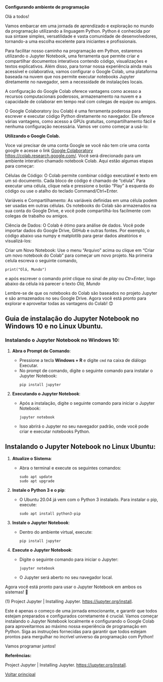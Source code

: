 **Configurando ambiente de programação**

Olá a todos!

Vamos embarcar em uma jornada de aprendizado e exploração no mundo da programação utilizando a linguagem Python. Python é conhecida por sua sintaxe simples, versatilidade e vasta comunidade de desenvolvedores, tornando-a uma escolha excelente para iniciantes e profissionais.

Para facilitar nosso caminho na programação em Python, estaremos utilizando o Jupyter Notebook, uma ferramenta que permite criar e compartilhar documentos interativos contendo código, visualizações e textos explicativos. Além disso, para tornar nossa experiência ainda mais acessível e colaborativa, vamos configurar o Google Colab, uma plataforma baseada na nuvem que nos permite executar notebooks Jupyter diretamente no navegador, sem a necessidade de instalações locais.

A configuração do Google Colab oferece vantagens como acesso a recursos computacionais poderosos, armazenamento na nuvem e a capacidade de colaborar em tempo real com colegas de equipe ou amigos.

O Google Colaboratory (ou Colab) é uma ferramenta poderosa para escrever e executar código Python diretamente no navegador. Ele oferece várias vantagens, como acesso a GPUs gratuitas, compartilhamento fácil e nenhuma configuração necessária. Vamos ver como começar a usá-lo:

**Utilizando o Google Colab.**

Voce vai precisar de uma conta Google se você não tem crie uma conta google e acesse o link [Google Colaboratory](https://colab.research.google.com/) https://colab.research.google.com/. Você será direcionado para um ambiente interativo chamado notebook Colab. Aqui estão algumas etapas para começar:

Células de Código: O Colab permite combinar código executável e texto em um só documento. Cada bloco de código é chamado de “célula”. Para executar uma célula, clique nela e pressione o botão “Play” à esquerda do código ou use o atalho do teclado Command/Ctrl+Enter.

Variáveis e Compartilhamento: As variáveis definidas em uma célula podem ser usadas em outras células. Os notebooks do Colab são armazenados na sua conta do Google Drive, e você pode compartilhá-los facilmente com colegas de trabalho ou amigos.

Ciência de Dados: O Colab é ótimo para análise de dados. Você pode importar dados do Google Drive, GitHub e outras fontes. Por exemplo, o código abaixo usa numpy e matplotlib para gerar dados aleatórios e visualizá-los:

Criar um Novo Notebook: Use o menu “Arquivo” acima ou clique em “Criar um novo notebook do Colab” para começar um novo projeto. Na primeira celula escreva o seguinte comando,

```
print("Olá, Mundo")
```

e após escrever o comando _print_ clique no sinal de _play_ ou _Ctr+Enter_, logo abaixo da célula irá parecer o texto *Olá, Mundo*

Lembre-se de que os notebooks do Colab são baseados no projeto Jupyter e são armazenados no seu Google Drive. Agora você está pronto para explorar e aproveitar todas as vantagens do Colab! 😊

## Guia de instalação do **Jupyter Notebook** no **Windows 10** e no **Linux Ubuntu**.

### Instalando o Jupyter Notebook no Windows 10:

1. **Abra o Prompt de Comando**:
   - Pressione a tecla **Windows + R** e digite `cmd` na caixa de diálogo Executar.
   - No prompt de comando, digite o seguinte comando para instalar o Jupyter Notebook:
     ```
     pip install jupyter
     ```

2. **Executando o Jupyter Notebook**:
   - Após a instalação, digite o seguinte comando para iniciar o Jupyter Notebook:
     ```
     jupyter notebook
     ```
   - Isso abrirá o Jupyter no seu navegador padrão, onde você pode criar e executar notebooks Python.

## Instalando o Jupyter Notebook no Linux Ubuntu:

1. **Atualize o Sistema**:
   - Abra o terminal e execute os seguintes comandos:
     ```
     sudo apt update
     sudo apt upgrade
     ```

2. **Instale o Python 3 e o pip**:
   - O Ubuntu 20.04 já vem com o Python 3 instalado. Para instalar o pip, execute:
     ```
     sudo apt install python3-pip
     ```
3. **Instale o Jupyter Notebook**:
   - Dentro do ambiente virtual, execute:
     ```
     pip install jupyter
     ```

4. **Execute o Jupyter Notebook**:
   - Digite o seguinte comando para iniciar o Jupyter:
     ```
     jupyter notebook
     ```
   - O Jupyter será aberto no seu navegador local.

Agora você está pronto para usar o Jupyter Notebook em ambos os sistemas! 🚀


(1) Project Jupyter | Installing Jupyter. https://jupyter.org/install.

Este é apenas o começo de uma jornada emocionante, e garantir que todos estejam preparados e configurados corretamente é crucial. Vamos começar instalando o Jupyter Notebook localmente e configurando o Google Colab para aproveitarmos ao máximo nossa experiência de programação em Python. Siga as instruções fornecidas para garantir que todos estejam prontos para mergulhar no incrível universo da programação com Python!

Vamos programar juntos!

**Referências:**

Project Jupyter | Installing Jupyter. https://jupyter.org/install.

[Voltar principal](readme.md)